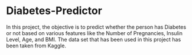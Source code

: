 # Diabetes-Predictor
In this project, the objective is to predict whether the person has Diabetes or not based on various features like the Number of Pregnancies, Insulin Level, Age, and BMI. The data set that has been used in this project has been taken from Kaggle. 
